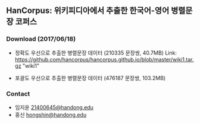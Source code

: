 ## HanCorpus: 위키피디아에서 추출한 한국어-영어 병렬문장 코퍼스

### Download (2017/06/18)
* 정확도 우선으로 추출한 병렬문장 데이터 (210335 문장쌍, 40.7MB)
Link: https://github.com/hancorpus/hancorpus.github.io/blob/master/wiki1.tar.gz "wiki1"

* 포괄도 우선으로 추출한 병렬문장 데이터 (476187 문장쌍, 103.2MB)

### Contact
* 임지윤 21400645@handong.edu
* 홍신 hongshin@handong.edu
